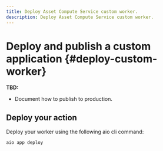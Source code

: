 ```yaml
---
title: Deploy Asset Compute Service custom worker.
description: Deploy Asset Compute Service custom worker.
---
```


# Deploy and publish a custom application {#deploy-custom-worker}

**TBD:**

* Document how to publish to production.

## Deploy your action

Deploy your worker using the following aio cli command:
<!-- maybe link aio cli commands here -->

```
aio app deploy
```
